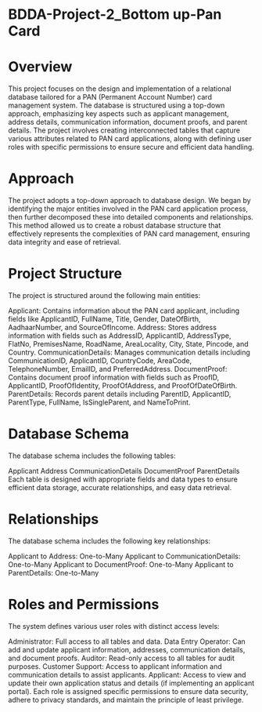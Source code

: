 # BDDA-Project-2_Bottom up-Pan Card
# Overview
This project focuses on the design and implementation of a relational database tailored for a PAN (Permanent Account Number) card management system. The database is structured using a top-down approach, emphasizing key aspects such as applicant management, address details, communication information, document proofs, and parent details. The project involves creating interconnected tables that capture various attributes related to PAN card applications, along with defining user roles with specific permissions to ensure secure and efficient data handling.

# Approach
The project adopts a top-down approach to database design. We began by identifying the major entities involved in the PAN card application process, then further decomposed these into detailed components and relationships. This method allowed us to create a robust database structure that effectively represents the complexities of PAN card management, ensuring data integrity and ease of retrieval.

# Project Structure
The project is structured around the following main entities:

Applicant: Contains information about the PAN card applicant, including fields like ApplicantID, FullName, Title, Gender, DateOfBirth, AadhaarNumber, and SourceOfIncome.
Address: Stores address information with fields such as AddressID, ApplicantID, AddressType, FlatNo, PremisesName, RoadName, AreaLocality, City, State, Pincode, and Country.
CommunicationDetails: Manages communication details including CommunicationID, ApplicantID, CountryCode, AreaCode, TelephoneNumber, EmailID, and PreferredAddress.
DocumentProof: Contains document proof information with fields such as ProofID, ApplicantID, ProofOfIdentity, ProofOfAddress, and ProofOfDateOfBirth.
ParentDetails: Records parent details including ParentID, ApplicantID, ParentType, FullName, IsSingleParent, and NameToPrint.
# Database Schema
The database schema includes the following tables:

Applicant
Address
CommunicationDetails
DocumentProof
ParentDetails
Each table is designed with appropriate fields and data types to ensure efficient data storage, accurate relationships, and easy data retrieval.

# Relationships
The database schema includes the following key relationships:

Applicant to Address: One-to-Many
Applicant to CommunicationDetails: One-to-Many
Applicant to DocumentProof: One-to-Many
Applicant to ParentDetails: One-to-Many
# Roles and Permissions
The system defines various user roles with distinct access levels:

Administrator: Full access to all tables and data.
Data Entry Operator: Can add and update applicant information, addresses, communication details, and document proofs.
Auditor: Read-only access to all tables for audit purposes.
Customer Support: Access to applicant information and communication details to assist applicants.
Applicant: Access to view and update their own application status and details (if implementing an applicant portal).
Each role is assigned specific permissions to ensure data security, adhere to privacy standards, and maintain the principle of least privilege.

